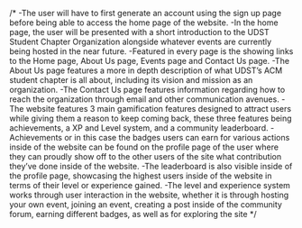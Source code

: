 /*
-The user will have to first generate an account using the sign up page before being able to access the home page of the website. 
-In the home page, the user will be presented with a short introduction to the UDST Student Chapter Organization alongside whatever events are currently being hosted in the near future.
-Featured in every page is the showing links to the Home page, About Us page, Events page and Contact Us page.
-The About Us page features a more in depth description of what UDST’s ACM student chapter is all about, including its vision and mission as an organization.
-The Contact Us page features information regarding how to reach the organization through email and other communication avenues.
-The website features 3 main gamification features designed to attract users while giving them a reason to keep coming back, these three features being achievements, a XP and Level system, and a community leaderboard.
-Achievements or in this case the badges users can earn for various actions inside of the website can be found on the profile page of the user where they can proudly show off to the other users of the site what contribution they’ve done inside of the website.
-The leaderboard is also visible inside of the profile page, showcasing the highest users inside of the website in terms of their level or experience gained.
-The level and experience system works through user interaction in the website, whether it is through hosting your own event, joining an event, creating a post inside of the community forum, earning different badges, as well as for exploring the site
*/
